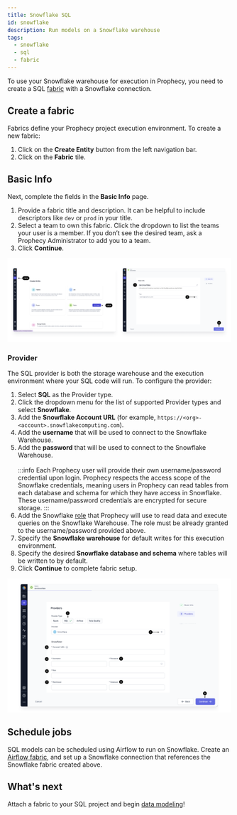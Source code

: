 ```yaml
---
title: Snowflake SQL
id: snowflake
description: Run models on a Snowflake warehouse
tags:
  - snowflake
  - sql
  - fabric
---
```


To use your Snowflake warehouse for execution in Prophecy, you need to create a SQL [fabric](docs/getting-started/concepts/fabrics.md) with a Snowflake connection.

## Create a fabric

Fabrics define your Prophecy project execution environment. To create a new fabric:

1. Click on the **Create Entity** button from the left navigation bar.
1. Click on the **Fabric** tile.

## Basic Info

Next, complete the fields in the **Basic Info** page.

1. Provide a fabric title and description. It can be helpful to include descriptors like `dev` or `prod` in your title.
1. Select a team to own this fabric. Click the dropdown to list the teams your user is a member. If you don’t see the desired team, ask a Prophecy Administrator to add you to a team.
1. Click **Continue**.

![SFBasicInfo](./img/SnowflakeFabric1.png)

### Provider

The SQL provider is both the storage warehouse and the execution environment where your SQL code will run. To configure the provider:

1. Select **SQL** as the Provider type.
1. Click the dropdown menu for the list of supported Provider types and select **Snowflake**.
1. Add the **Snowflake Account URL** (for example, `https://<org>-<account>.snowflakecomputing.com`).
1. Add the **username** that will be used to connect to the Snowflake Warehouse.
1. Add the **password** that will be used to connect to the Snowflake Warehouse. <br/><br/>
   :::info
   Each Prophecy user will provide their own username/password credential upon login. Prophecy respects the access scope of the Snowflake credentials, meaning users in Prophecy can read tables from each database and schema for which they have access in Snowflake. These username/password credentials are encrypted for secure storage.
   :::
1. Add the Snowflake [role](https://docs.snowflake.com/en/user-guide/security-access-control-overview#roles) that Prophecy will use to read data and execute queries on the Snowflake Warehouse. The role must be already granted to the username/password provided above.
1. Specify the **Snowflake warehouse** for default writes for this execution environment.
1. Specify the desired **Snowflake database and schema** where tables will be written to by default.
1. Click **Continue** to complete fabric setup.

![SFProvider](./img/SnowflakeFabric2.png)

## Schedule jobs

SQL models can be scheduled using Airflow to run on Snowflake. Create an [Airflow fabric](docs/administration/fabrics/airflow-fabrics/airflow-fabrics.md), and set up a Snowflake connection that references the Snowflake fabric created above.

## What's next

Attach a fabric to your SQL project and begin [data modeling](/engineers/data-models)!

